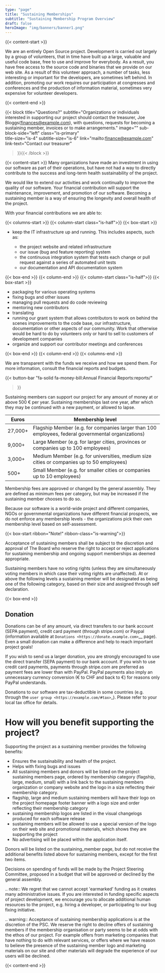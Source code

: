 ```yaml
---
type: "page"
title: "Sustaining Memberships"
subtitle: "Sustaining Membership Program Overview"
draft: false
heroImage: "img/banners/banner1.png"
---
```


{{< content-start >}}

We are an entirely Open Source project. Development is carried out
largely by a group of volunteers, that in time have built up a large, valuable
and useful code base, free to use and improve for everybody. As a result, you
have free access to the source code and binaries that we provide on our web
site. As a result of this volunteer approach, a number of tasks, less
interesting or important for the developers, are sometimes left behind. In
addition, promoting our work requires our participation at congresses and
conferences and the production of information material, sometimes very
expensive for volunteer developers.

{{< content-end >}}

{{< block
    title="Questions?"
    subtitle="Organizations or individuals interested in supporting our project should contact the treasurer, Joe Bloggs(finances@example.com), with questions, requests for becoming a sustaining member, invoices or to make arrangements."
    image=""
    sub-block-side="left"
    class="is-primary"    
    title-size="is-4"
    subtitle-size="is-6"
    link="mailto:finance@example.com"
    link-text="Contact our treasurer"
>}}{{< /block >}}


{{< content-start >}}
Many organizations have made an investment in using our software as part of
their operations, but have not had a way to directly contribute to the success
and long-term health sustainability of the project.

We would like to extend our activities and work continually to improve the quality of our software. Your
financial contribution will support the maintenance, improvement, and promotion
of our software. Becoming a sustaining member is a way of ensuring the longevity and
overall health of the project.

With your financial contributions we are able to:

 
{{< columns-start >}}
{{< column-start class="is-half">}}
{{< box-start >}}

* keep the IT infrastructure up and running. This includes aspects, such as:
  
  * the project website and related infrastructure
  * our issue (bug and feature reporting) system
  * the continuous integration system that tests each change or pull request against
    a series of automated unit tests
  * our documentation and API documentation system

{{< box-end >}}
{{< column-end >}}
{{< column-start class="is-half">}}
{{< box-start >}}
  
* packaging for various operating systems
* fixing bugs and other issues
* managing pull requests and do code reviewing
* mentoring new contributors
* translating 
* running our grant system that allows contributors to work on behind the scenes
  improvements to the code base, our infrastructure, documentation or other aspects
  of our community. Work that otherwise would be hard to do by volunteers only or hard
  to sell to customers of development companies
* organize and support our contributor meetings and conferences

{{< box-end >}}
{{< column-end >}}
{{< columns-end >}}

We are transparent with the funds we receive and how we spend them. For more information,
consult the financial reports and budgets.

{{< button-bar 
    "fa-solid fa-money-bill:Annual Financial Reports:reports/"
>}}



Sustaining members can support our project for any amount of money at or above 500 € per year.
Sustaining memberships last one year, after which they may be continued with a new
payment, or allowed to lapse. 

Euros  | Membership level
-------|-------------------
27,000+ | Flagship Member (e.g. for companies larger than 100 employees, federal governmental organizations)
9,000+  | Large Member (e.g. for larger cities, provinces or companies up to 100 employees)
3,000+  | Medium Member (e.g. for universities, medium size cities or companies up to 50 employees)
500+    | Small Member (e.g. for smaller cities or companies up to 10 employees)

Membership fees are approved or changed by the general assembly. They are defined as
minimum fees per category, but may be increased if the sustaining member chooses to do so.

Because our software is a world-wide project and different companies, NGOs or governmental
organizations have different financial prospects, we do not enforce any membership
levels - the organizations pick their own membership level based on self-assessment.

{{< box-start  ribbon="Note!" ribbon-class="is-warning">}}

Acceptance of sustaining members shall be subject to the discretion and approval of The Board
who reserve the right to accept or reject applications for sustaining membership and
ongoing support memberships as deemed appropriate.


Sustaining members have no voting rights (unless they
are simultaneously voting members in which case their voting rights are unaffected).
At or above the following levels a sustaining member will be designated as being one
of the following category, based on their size and assigned through self declaration.

{{< box-end >}}


## Donation


Donations can be of any amount, via direct transfers to our bank account (SEPA payment),
credit card payment (through stripe.com) or Paypal
(information available at `Donations <https://donate.example.com>`__ page).
Even a small donation can make a difference and help to reach important project goals!

If you wish to send us a larger donation, you are strongly encouraged to use the
direct transfer (SEPA payment) to our bank account. If you wish to use credit card
payments, payments through stripe.com are preferred as payment fees are lower than
with PayPal. PayPal payments also imply an unnecessary currency conversion (€ to CHF and
back to €) for reasons only PayPal understands.

Donations to our software are tax-deductible in some countries (e.g. through
the `user group <https://example.com/#tax>`_).
Please refer to your local tax office for details.

# How will you benefit supporting the project?


Supporting the project as a sustaining member provides the following benefits:

* Ensures the sustainability and health of the project.
* Helps with fixing bugs and issues
* All sustaining members and donors will be listed on the project sustaining members page,
  ordered by membership category (flagship, large, medium, small) with a 
  link back to the sustaining members organization or company website and the logo
  in a size reflecting their membership category.
* flagship, large and medium sustaining members will have their logo on the project homepage
  footer banner with a logo size and order reflecting their membership category
* sustaining membership logos are listed in the visual changelogs produced for each
  software release
* sustaining members will be allowed to use a special version of the logo on their
  web site and promotional materials, which shows they are supporting the
  project
* No advertising will be placed within the application itself.

Donors will be listed on the sustaining_member page,
but do not receive the additional benefits listed above for sustaining members, except for
the first two items.

Decisions on spending of funds will be made by the Project Steering Committee,
proposed in a budget that will be approved or declined by the general assembly.

.. note:: We regret that we cannot accept 'earmarked' funding as it creates
    many administrative issues. If you are interested in funding specific aspects
    of project development, we encourage you to allocate additional human resources to
    the project, e.g. hiring a developer, or participating to our bug fixing
    initiative.

.. warning:: Acceptance of sustaining membership applications is at the discretion of the
   PSC. We reserve the right to decline offers of sustaining members if the membership
   organisation or party seems to be at odds with the ethos of our project. For
   example offers from marketing companies that have nothing to do with relevant 
   services, or offers where we have reason to believe the presence of
   the sustaining member logo and marketing materials on our site and other materials will
   degrade the experience of our users will be declined.

{{< content-end >}}
